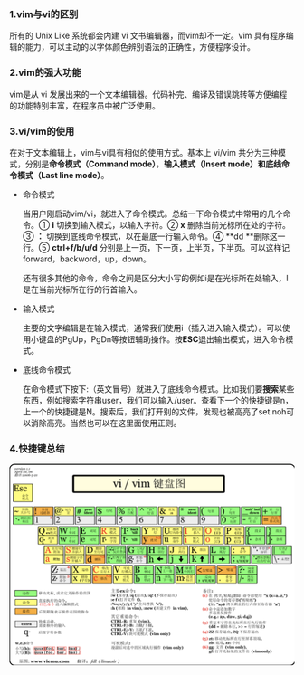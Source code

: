 ### 1.vim与vi的区别

所有的 Unix Like 系统都会内建 vi 文书编辑器，而vim却不一定。vim 具有程序编辑的能力，可以主动的以字体颜色辨别语法的正确性，方便程序设计。

### 2.vim的强大功能

vim是从 vi 发展出来的一个文本编辑器。代码补完、编译及错误跳转等方便编程的功能特别丰富，在程序员中被广泛使用。

### 3.vi/vim的使用

在对于文本编辑上，vim与vi具有相似的使用方式。基本上 vi/vim 共分为三种模式，分别是**命令模式（Command mode）**，**输入模式（Insert mode）**和**底线命令模式（Last line mode）**。

- 命令模式

  当用户刚启动vim/vi，就进入了命令模式。总结一下命令模式中常用的几个命令。① **i** 切换到输入模式，以输入字符。② **x** 删除当前光标所在处的字符。③ **：** 切换到底线命令模式，以在最底一行输入命令。④ **dd **删除这一行。⑤ **ctrl+f/b/u/d** 分别是上一页，下一页，上半页，下半页。可以这样记forward，backword，up，down。

  还有很多其他的命令，命令之间是区分大小写的例如i是在光标所在处输入，I是在当前光标所在行的行首输入。

- 输入模式

  主要的文字编辑是在输入模式，通常我们使用i（插入进入输入模式）。可以使用小键盘的PgUp，PgDn等按钮辅助操作。按**ESC**退出输出模式，进入命令模式。

- 底线命令模式

  在命令模式下按下:（英文冒号）就进入了底线命令模式。比如我们要**搜索**某些东西，例如搜索字符串user，我们可以输入/user。查看下一个的快捷键是n，上一个的快捷键是N。搜索后，我们打开别的文件，发现也被高亮了set noh可以消除高亮。当然也可以在这里面使用正则。

### 4.快捷键总结

![image-20200730145704529](pic/%E5%85%B3%E4%BA%8Evi%E4%B8%8Evim%E7%9A%84%E4%B8%80%E4%BA%9B%E6%93%8D%E4%BD%9C.assets/image-20200730145704529.png)